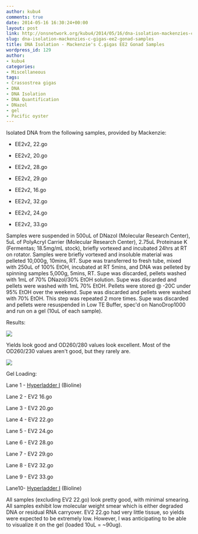 ```yaml
---
author: kubu4
comments: true
date: 2014-05-16 16:30:24+00:00
layout: post
link: http://onsnetwork.org/kubu4/2014/05/16/dna-isolation-mackenzies-c-gigas-ee2-gonad-samples/
slug: dna-isolation-mackenzies-c-gigas-ee2-gonad-samples
title: DNA Isolation - Mackenzie's C.gigas EE2 Gonad Samples
wordpress_id: 129
author:
- kubu4
categories:
- Miscellaneous
tags:
- Crassostrea gigas
- DNA
- DNA Isolation
- DNA Quantification
- DNazol
- gel
- Pacific oyster
---
```


Isolated DNA from the following samples, provided by Mackenzie:




    
  * EE2v2, 22.go

    
  * EE2v2, 20.go

    
  * EE2v2, 28.go

    
  * EE2v2, 29.go

    
  * EE2v2, 16.go

    
  * EE2v2, 32.go

    
  * EE2v2, 24.go

    
  * EE2v2, 33.go



Samples were suspended in 500uL of DNazol (Molecular Research Center), 5uL of PolyAcryl Carrier (Molecular Research Center), 2.75uL Proteinase K (Fermentas; 18.5mg/mL stock), briefly vortexed and incubated 24hrs at RT on rotator. Samples were briefly vortexed and insoluble material was pelleted 10,000g, 10mins, RT. Supe was transferred to fresh tube, mixed with 250uL of 100% EtOH, incubated at RT 5mins, and DNA was pelleted by spinning samples 5,000g, 5mins, RT. Supe was discarded, pellets washed with 1mL of 70% DNazol/30% EtOH solution. Supe was discarded and pellets were washed with 1mL 70% EtOH. Pellets were stored @ -20C under 95% EtOH over the weekend. Supe was discarded and pellets were washed with 70% EtOH. This step was repeated 2 more times. Supe was discarded and pellets were resuspended in Low TE Buffer, spec'd on NanoDrop1000 and run on a gel (10uL of each sample).

Results:

![](http://eagle.fish.washington.edu/Arabidopsis/20140523%20-%20gDNA%20Mac%20EV2.go%20samples%20ODs.JPG)

Yields look good and OD260/280 values look excellent. Most of the OD260/230 values aren't good, but they rarely are.

![](http://eagle.fish.washington.edu/Arabidopsis/20140527%20-%20Gel%20Macs%20EV2%20gonad%20samples.jpg)

Gel Loading:

Lane 1 - [Hyperladder I](http://eagle.fish.washington.edu/trilobite/Sites_genefish_100112/Steven/Product%20Information%20Sheets/Bioline%20HyperLadderI.jpg) (Bioline)

Lane 2 - EV2 16.go

Lane 3 - EV2 20.go

Lane 4 - EV2 22.go

Lane 5 - EV2 24.go

Lane 6 - EV2 28.go

Lane 7 - EV2 29.go

Lane 8 - EV2 32.go

Lane 9 - EV2 33.go

Lane10- [Hyperladder I](http://eagle.fish.washington.edu/trilobite/Sites_genefish_100112/Steven/Product%20Information%20Sheets/Bioline%20HyperLadderI.jpg) (Bioline)

All samples (excluding EV2 22.go) look pretty good, with minimal smearing. All samples exhibit low molecular weight smear which is either degraded DNA or residual RNA carryover. EV2 22.go had very little tissue, so yields were expected to be extremely low. However, I was anticipating to be able to visualize it on the gel (loaded 10uL = ~90ug).
